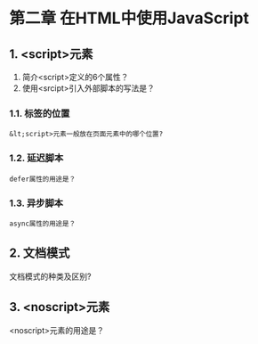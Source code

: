 # 第二章 在HTML中使用JavaScript

## 1. &lt;script>元素
  1. 简介&lt;script>定义的6个属性？ 
  2. 使用&lt;srcipt>引入外部脚本的写法是？ 
  ### 1.1. 标签的位置      
    &lt;script>元素一般放在页面元素中的哪个位置?  
  ### 1.2. 延迟脚本
    defer属性的用途是？  
  ### 1.3. 异步脚本
    async属性的用途是？ 
    
## 2. 文档模式  
  文档模式的种类及区别?  
## 3. &lt;noscript>元素
  &lt;noscript>元素的用途是？  
